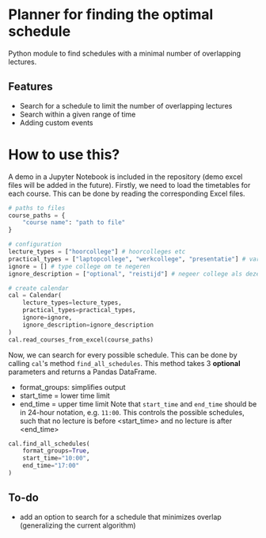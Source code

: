 # Planner for finding the optimal schedule
Python module to find schedules with a minimal number of overlapping lectures. 

## Features
- Search for a schedule to limit the number of overlapping lectures 
- Search within a given range of time
- Adding custom events

# How to use this?
A demo in a Jupyter Notebook is included in the repository (demo excel files will be added in the future). Firstly, we need to load the timetables for each course. This can be done by reading the corresponding Excel files.

```python
# paths to files
course_paths = {
    "course name": "path to file"
}

# configuration
lecture_types = ["hoorcollege"] # hoorcolleges etc
practical_types = ["laptopcollege", "werkcollege", "presentatie"] # variabele colleges, zoals werkcolleges
ignore = [] # type college om te negeren 
ignore_description = ["optional", "reistijd"] # negeer college als deze in beschrijving voorkomen

# create calendar 
cal = Calendar(
    lecture_types=lecture_types, 
    practical_types=practical_types,
    ignore=ignore,
    ignore_description=ignore_description
)
cal.read_courses_from_excel(course_paths)
```

Now, we can search for every possible schedule. This can be done by calling ```cal```'s method ```find_all_schedules```. This method takes 3 **optional** parameters and returns a Pandas DataFrame. 
- format_groups: simplifies output
- start_time = lower time limit
- end_time = upper time limit
Note that ```start_time``` and ```end_time``` should be in 24-hour notation, e.g. ```11:00```. This controls the possible schedules, such that no lecture is before <start_time> and no lecture is after <end_time>

```python
cal.find_all_schedules(
    format_groups=True, 
    start_time="10:00", 
    end_time="17:00"
)
```

## To-do
- add an option to search for a schedule that minimizes overlap (generalizing the current algorithm)
